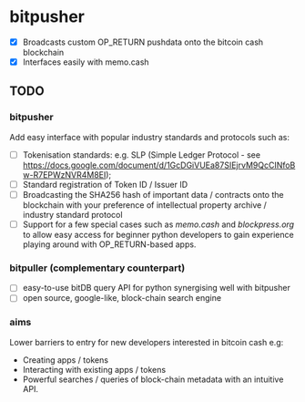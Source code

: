 # bitpusher

- [x] Broadcasts custom OP_RETURN pushdata onto the bitcoin cash blockchain
- [x] Interfaces easily with memo.cash

## TODO

### bitpusher

Add easy interface with popular industry standards and protocols such as:
- [ ] Tokenisation standards: e.g. SLP (Simple Ledger Protocol - see https://docs.google.com/document/d/1GcDGiVUEa87SIEjrvM9QcCINfoBw-R7EPWzNVR4M8EI);
 - [ ] Standard registration of Token ID / Issuer ID
 - [ ] Broadcasting the SHA256 hash of important data / contracts onto the blockchain with your preference of intellectual property archive / industry standard protocol
- [ ] Support for a few special cases such as _memo.cash_ and _blockpress.org_ to allow easy access for beginner python developers to gain experience playing around with OP_RETURN-based apps.

### bitpuller (complementary counterpart)
- [ ] easy-to-use bitDB query API for python synergising well with bitpusher
- [ ] open source, google-like, block-chain search engine

### aims
Lower barriers to entry for new developers interested in bitcoin cash e.g: 
* Creating apps / tokens
* Interacting with existing apps / tokens
* Powerful searches / queries of block-chain metadata with an intuitive API.
